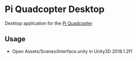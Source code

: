 # Pi Quadcopter Desktop

Desktop application for the [Pi Quadcopter](https://github.com/jamesrosstwo/pi_quadcopter/)

## Usage

* Open Assets/Scenes/Interface.unity in Unity3D 2018.1.2f1

